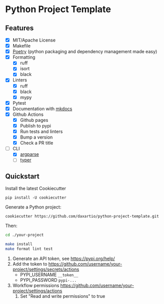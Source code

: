 # Python Project Template

## Features

- [x] MIT/Apache License
- [x] Makefile
- [x] [Poetry](https://python-poetry.org/) (python packaging and dependency management made easy)
- [x] Formatting
  - [x] ruff
  - [x] isort
  - [x] black
- [x] Linters
  - [x] ruff
  - [x] black
  - [x] mypy
- [x] Pytest
- [x] Documentation with [mkdocs](https://www.mkdocs.org/)
- [x] Github Actions
  - [x] Github pages
  - [x] Publish to pypi
  - [x] Run tests and linters
  - [x] Bump a version
  - [x] Check a PR title
- [ ] CLI
  - [x] [argparse](https://docs.python.org/3/howto/argparse.html)
  - [ ] [typer](https://typer.tiangolo.com)

## Quickstart

Install the latest Cookiecutter

```
pip install -U cookiecutter
```

Generate a Python project:

```
cookiecutter https://github.com/daxartio/python-project-template.git
```

Then:

```bash
cd ./your-project

make install
make format lint test
```

1. Generate an API token, see https://pypi.org/help/
2. Add the token to https://github.com/username/your-project/settings/secrets/actions
   - PYPI_USERNAME `__token__`
   - PYPI_PASSWORD `pypi-...`
3. Workflow permissions https://github.com/username/your-project/settings/actions
   1. Set "Read and write permissions" to true
